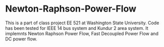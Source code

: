 # Newton-Raphson-Power-Flow

This is a part of class project EE 521 at Washington State University. Code has been tested for IEEE 14 bus system and Kundur 2 area system. It implemnts Newton Raphson Power Flow, Fast Decoupled Power Flow and DC power flow. 
